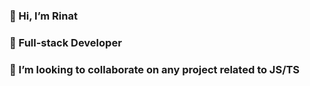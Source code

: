 
### 👋 Hi, I’m Rinat
### 👀 Full-stack Developer
### 💞️ I’m looking to collaborate on any project related to JS/TS


